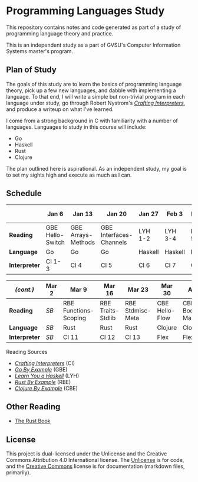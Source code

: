 # Programming Languages Study

This repository contains notes and code generated as part of a study of programming language theory
and practice.

This is an independent study as a part of GVSU's Computer Information Systems master's program.

## Plan of Study

The goals of this study are to learn the basics of programming language theory, pick up a few new
languages, and dabble with implementing a language. To that end, I will write a simple but
non-trivial program in each language under study, go through Robert Nystrom's [_Crafting
Interpreters_](http://craftinginterpreters.com/contents.html), and produce a writeup on what I've
learned.

I come from a strong background in C with familiarity with a number of languages. Languages to study
in this course will include:

* Go
* Haskell
* Rust
* Clojure

The plan outlined here is aspirational. As an independent study, my goal is to set my sights high
and execute as much as I can.

## Schedule

|                 | Jan 6            | Jan 13             | Jan 20                  | Jan 27  | Feb 3   | Feb 10  | Feb 17   | Feb 24         |
| --------------- | ---------------- | ------------------ | ----------------------- | ------- | ------- | ------- | -------- | -------------- |
| **Reading**     | GBE Hello-Switch | GBE Arrays-Methods | GBE Interfaces-Channels | LYH 1-2 | LYH 3-4 | LYH 5-6 | LYH 9-11 | RBE Hello-Flow |
| **Language**    | Go               | Go                 | Go                      | Haskell | Haskell | Haskell | Haskell  | Rust           |
| **Interpreter** | CI 1-3           | CI 4               | CI 5                    | CI 6    | CI 7    | CI 8    | CI 9     | CI 10          |

| _(cont.)_       | Mar 2 | Mar 9                 | Mar 16            | Mar 23           | Mar 30         | Apr 6            | Apr 13               |
| --------------- | ----- | --------------------- | ----------------- | ---------------- | -------------- | ---------------- | -------------------- |
| **Reading**     | _SB_  | RBE Functions-Scoping | RBE Traits-Stdlib | RBE Stdmisc-Meta | CBE Hello-Flow | CBE Boolean-Maps | CBE Sequences-Macros |
| **Language**    | _SB_  | Rust                  | Rust              | Rust             | Clojure        | Clojure          | Clojure              |
| **Interpreter** | _SB_  | CI 11                 | CI 12             | CI 13            | Flex           | Flex             | Flex                 |

Reading Sources

* [_Crafting Interpreters_](http://craftinginterpreters.com/contents.html) (CI)
* [_Go By Example_](https://gobyexample.com/) (GBE)
* [_Learn You a Haskell_](http://learnyouahaskell.com/chapters) (LYH)
* [_Rust By Example_](https://doc.rust-lang.org/stable/rust-by-example/) (RBE)
* [_Clojure By Example_](https://kimh.github.io/clojure-by-example/#about) (CBE)

## Other Reading

* [The Rust Book](https://doc.rust-lang.org/book/)

## License

This project is dual-licensed under the Unlicense and the Creative Commons Attribution 4.0
International license. The [Unlicense](LICENSE_CODE) is for code, and the [Creative
Commons](LICENSE_DOCS) license is for documentation (markdown files, primarily).
